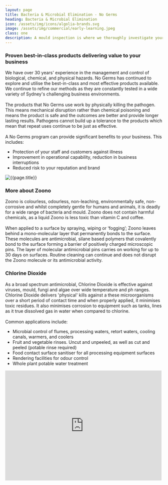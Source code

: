```yaml
---
layout: page
title: Bacteria & Microbial Elimination - No Germs
heading: Bacteria & Microbial Elimination
icon: /assets/img/icons/algolia-brands.svg
image: /assets/img/commercial/early-learning.jpeg
class: one
description: A mould inspection is where we thoroughly investigate your home for mould. We pride ourselves on identifying the source of the problem so that once treated, it doesn't return.
---
```


<div class="commercial container pt-80 pb-60">
  <div class="row">
      <div class="col-md-12">
          <div class="service-details mb-30">
              <h3>Proven best-in-class products delivering value to your business</h3>
              <p>We have over 30 years' experience in the management and control of biological, chemical, and physical hazards. No Germs has continued to explore and utilise the best-in-class and most effective products available. We continue to refine our methods as they are constantly tested in a wide variety of Sydney's challenging business environments.
              <br><br>
              The products that No Germs use work by physically killing the pathogen. This means mechanical disruption rather than chemical poisoning and means the product is safe and the outcomes are better and provide longer lasting results. Pathogens cannot build up a tolerance to the products which mean that repeat uses continue to be just as effective.
              <br><br>
              A No Germs program can provide significant benefits to your business. This includes:
              <ul id="bacteria">
                <li>Protection of your staff and customers against illness</li>
                <li>Improvement in operational capability, reduction in business interruptions</li>
                <li>Reduced risk to your reputation and brand</li>
              </ul>
              </p>
          </div>
      </div>
  </div>
  <div class="row">
      <div class="col-xl-6 col-lg-12">
          <div class="s-details-img mb-30">
              <img src="{{site.baseurl}}/assets/img/commercial/Zoono.png" alt="{{page.title}}">
          </div>
      </div>
      <div class="col-xl-6 col-lg-12">
          <div class="service-details mb-40">
            <h3>More about Zoono</h3>
            <p>Zoono is colourless, odourless, non-leaching, environmentally safe, non-corrosive and whilst completely gentle for humans and animals, it is deadly for a wide range of bacteria and mould. Zoono does not contain harmful chemicals, as a liquid Zoono is less toxic than vitamin C and coffee.
            <br><br>
            When applied to a surface by spraying, wiping or ‘fogging’; Zoono leaves behind a mono-molecular layer that permanently bonds to the surface. These molecules are antimicrobial, silane based polymers that covalently bond to the surface forming a barrier of positively charged microscopic pins. The layer of molecular antimicrobial pins carries on working for up to 30 days on surfaces. Routine cleaning can continue and does not disrupt the Zoono molecule or its antimicrobial activity.</p>
          </div>
      </div>
  </div>
  <div class="row">
      <div class="col-xl-6 col-lg-12">
          <div class="service-details mb-40">
            <h3>Chlorine Dioxide</h3>
            <p>As a broad spectrum antimicrobial, Chlorine Dioxide is effective against viruses, mould, fungi and algae over wide temperature and ph ranges. Chlorine Dioxide delivers 'physical' kills against a these microorganisms over a short period of contact time and when properly applied, it minimises toxic residues. It also minimises corrosion to equipment such as tanks, lines as it true dissolved gas in water when compared to chlorine.
            <br><br>
            Common applications include:
            <ul>
              <li>Microbial control of flumes, processing waters, retort waters, cooling canals, warmers, and coolers</li>
              <li>Fruit and vegetable rinses. Uncut and unpeeled, as well as cut and peeled (potable rinse required)</li>
              <li>Food contact surface sanitiser for all processing equipment surfaces</li>
              <li>Rendering facilities for odour control</li>
              <li>Whole plant potable water treatment</li>
            </ul>
            </p>
          </div>
      </div>
      <div class="col-xl-6 col-lg-12">
          <div class="s-details-img mb-30">
              <iframe width="500" height="350" src="https://www.youtube.com/embed/lN_bmqxtzuQ" frameborder="0" allow="accelerometer; autoplay; encrypted-media; gyroscope; picture-in-picture" allowfullscreen></iframe>
          </div>
      </div>
  </div>
</div>
